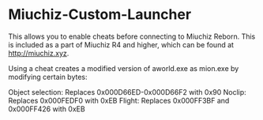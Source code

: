 # Miuchiz-Custom-Launcher

This allows you to enable cheats before connecting to Miuchiz Reborn. This is included as a part of Miuchiz R4 and higher, which can be found at http://miuchiz.xyz.

Using a cheat creates a modified version of aworld.exe as mion.exe by modifying certain bytes:

Object selection: Replaces 0x000D66ED-0x000D66F2 with 0x90
Noclip: Replaces 0x000FEDF0 with 0xEB
Flight: Replaces 0x000FF3BF and 0x000FF426 with 0xEB 
